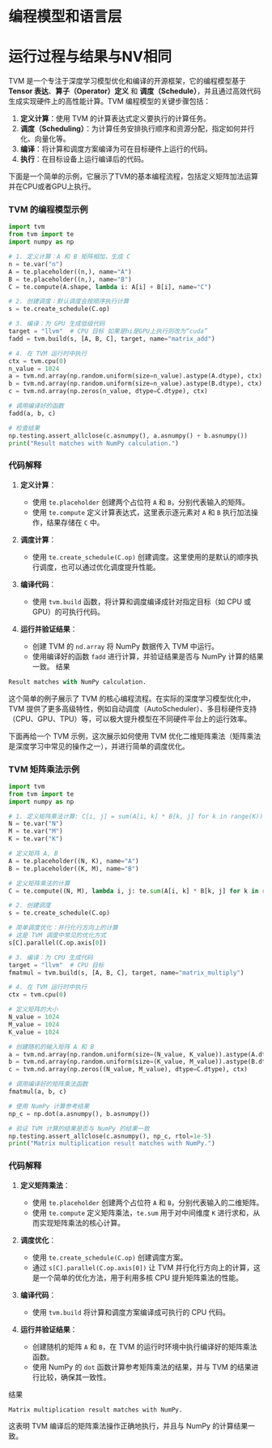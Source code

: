 # 编程模型和语言层
# 运行过程与结果与NV相同
TVM 是一个专注于深度学习模型优化和编译的开源框架，它的编程模型基于 **Tensor 表达**、**算子（Operator）定义** 和 **调度（Schedule）**，并且通过高效代码生成实现硬件上的高性能计算。TVM 编程模型的关键步骤包括：

1. **定义计算**：使用 TVM 的计算表达式定义要执行的计算任务。
2. **调度（Scheduling）**：为计算任务安排执行顺序和资源分配，指定如何并行化、向量化等。
3. **编译**：将计算和调度方案编译为可在目标硬件上运行的代码。
4. **执行**：在目标设备上运行编译后的代码。

下面是一个简单的示例，它展示了TVM的基本编程流程，包括定义矩阵加法运算并在CPU或者GPU上执行。
### TVM 的编程模型示例

```python
import tvm
from tvm import te
import numpy as np

# 1. 定义计算：A 和 B 矩阵相加，生成 C
n = te.var("n")
A = te.placeholder((n,), name="A")
B = te.placeholder((n,), name="B")
C = te.compute(A.shape, lambda i: A[i] + B[i], name="C")

# 2. 创建调度：默认调度会按顺序执行计算
s = te.create_schedule(C.op)

# 3. 编译：为 GPU 生成低级代码
target = "llvm"  # CPU 目标 如果是hi是GPU上执行则改为“cuda”
fadd = tvm.build(s, [A, B, C], target, name="matrix_add")

# 4. 在 TVM 运行时中执行
ctx = tvm.cpu(0)
n_value = 1024
a = tvm.nd.array(np.random.uniform(size=n_value).astype(A.dtype), ctx)
b = tvm.nd.array(np.random.uniform(size=n_value).astype(B.dtype), ctx)
c = tvm.nd.array(np.zeros(n_value, dtype=C.dtype), ctx)

# 调用编译好的函数
fadd(a, b, c)

# 检查结果
np.testing.assert_allclose(c.asnumpy(), a.asnumpy() + b.asnumpy())
print("Result matches with NumPy calculation.")
```

### 代码解释

1. **定义计算**：
   - 使用 `te.placeholder` 创建两个占位符 `A` 和 `B`，分别代表输入的矩阵。
   - 使用 `te.compute` 定义计算表达式，这里表示逐元素对 `A` 和 `B` 执行加法操作，结果存储在 `C` 中。

2. **调度计算**：
   - 使用 `te.create_schedule(C.op)` 创建调度。这里使用的是默认的顺序执行调度，也可以通过优化调度提升性能。

3. **编译代码**：
   - 使用 `tvm.build` 函数，将计算和调度编译成针对指定目标（如 CPU 或 GPU）的可执行代码。

4. **运行并验证结果**：
   - 创建 TVM 的 `nd.array` 将 NumPy 数据传入 TVM 中运行。
   - 使用编译好的函数 `fadd` 进行计算，并验证结果是否与 NumPy 计算的结果一致。
结果
```python
Result matches with NumPy calculation.
```

这个简单的例子展示了 TVM 的核心编程流程。在实际的深度学习模型优化中，TVM 提供了更多高级特性，例如自动调度（AutoScheduler）、多目标硬件支持（CPU、GPU、TPU）等，可以极大提升模型在不同硬件平台上的运行效率。

下面再给一个 TVM 示例，这次展示如何使用 TVM 优化二维矩阵乘法（矩阵乘法是深度学习中常见的操作之一），并进行简单的调度优化。

### TVM 矩阵乘法示例

```python
import tvm
from tvm import te
import numpy as np

# 1. 定义矩阵乘法计算: C[i, j] = sum(A[i, k] * B[k, j] for k in range(K))
N = te.var("N")
M = te.var("M")
K = te.var("K")

# 定义矩阵 A, B
A = te.placeholder((N, K), name="A")
B = te.placeholder((K, M), name="B")

# 定义矩阵乘法的计算
C = te.compute((N, M), lambda i, j: te.sum(A[i, k] * B[k, j] for k in range(K)), name="C")

# 2. 创建调度
s = te.create_schedule(C.op)

# 简单调度优化：并行化行方向上的计算
# 这是 TVM 调度中常见的优化方式
s[C].parallel(C.op.axis[0])

# 3. 编译：为 CPU 生成代码
target = "llvm"  # CPU 目标
fmatmul = tvm.build(s, [A, B, C], target, name="matrix_multiply")

# 4. 在 TVM 运行时中执行
ctx = tvm.cpu(0)

# 定义矩阵的大小
N_value = 1024
M_value = 1024
K_value = 1024

# 创建随机的输入矩阵 A 和 B
a = tvm.nd.array(np.random.uniform(size=(N_value, K_value)).astype(A.dtype), ctx)
b = tvm.nd.array(np.random.uniform(size=(K_value, M_value)).astype(B.dtype), ctx)
c = tvm.nd.array(np.zeros((N_value, M_value), dtype=C.dtype), ctx)

# 调用编译好的矩阵乘法函数
fmatmul(a, b, c)

# 使用 NumPy 计算参考结果
np_c = np.dot(a.asnumpy(), b.asnumpy())

# 验证 TVM 计算的结果是否与 NumPy 的结果一致
np.testing.assert_allclose(c.asnumpy(), np_c, rtol=1e-5)
print("Matrix multiplication result matches with NumPy.")
```

### 代码解释

1. **定义矩阵乘法**：
   - 使用 `te.placeholder` 创建两个占位符 `A` 和 `B`，分别代表输入的二维矩阵。
   - 使用 `te.compute` 定义矩阵乘法，`te.sum` 用于对中间维度 `K` 进行求和，从而实现矩阵乘法的核心计算。

2. **调度优化**：
   - 使用 `te.create_schedule(C.op)` 创建调度方案。
   - 通过 `s[C].parallel(C.op.axis[0])` 让 TVM 并行化行方向上的计算，这是一个简单的优化方法，用于利用多核 CPU 提升矩阵乘法的性能。

3. **编译代码**：
   - 使用 `tvm.build` 将计算和调度方案编译成可执行的 CPU 代码。

4. **运行并验证结果**：
   - 创建随机的矩阵 `A` 和 `B`，在 TVM 的运行时环境中执行编译好的矩阵乘法函数。
   - 使用 NumPy 的 `dot` 函数计算参考矩阵乘法的结果，并与 TVM 的结果进行比较，确保其一致性。

结果

```
Matrix multiplication result matches with NumPy.
```

这表明 TVM 编译后的矩阵乘法操作正确地执行，并且与 NumPy 的计算结果一致。
